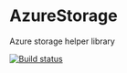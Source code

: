 # AzureStorage
Azure storage helper library

[![Build status](https://dev.azure.com/gobie74/github/_apis/build/status/dmelinosky.AzureStorage)](https://dev.azure.com/gobie74/github/_build/latest?definitionId=15)